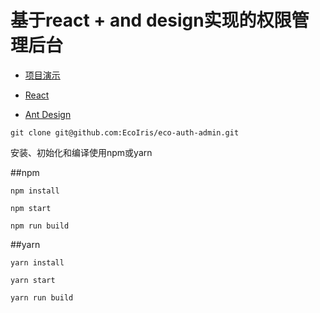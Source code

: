 # 基于react + and design实现的权限管理后台

- [项目演示](http://admin.adiandian.cn)
  

- [React](https://react.docschina.org/)
- [Ant Design](https://ant.design/docs/react/introduce-cn)

```
git clone git@github.com:EcoIris/eco-auth-admin.git
```

安装、初始化和编译使用npm或yarn

##npm
```
npm install 

npm start 

npm run build 
```

##yarn
```
yarn install 

yarn start 

yarn run build 
```

